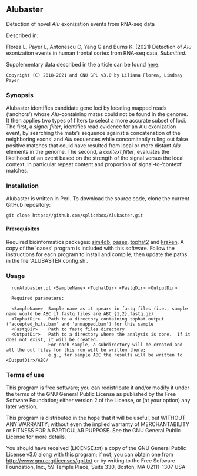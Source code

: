 ## Alubaster
Detection of novel *Alu* exonization events from RNA-seq data

Described in:

  Florea L, Payer L, Antonescu C, Yang G and Burns K. (2021) Detection of *Alu* exonization events in human frontal cortex from RNA-seq data, *Submitted*.

Supplementary data described in the article can be found [here](http://ccb.jhu.edu/software/Alubaster/data/).

```
Copyright (C) 2018-2021 and GNU GPL v3.0 by Liliana Florea, Lindsay Payer
```

### Synopsis
Alubaster identifies candidate gene loci by locating mapped reads (‘anchors’) whose *Alu*-containing mates could not be found in the genome. It then applies two types of filters to select a more accurate subset of loci. The first, a *signal filter*, identifies read evidence for an Alu exonization event, by searching the mate’s sequence against a concatenation of the neighboring exons’ and *Alu* sequences while concomitantly ruling out false positive matches that could have resulted from local or more distant *Alu* elements in the genome. The second, a *context filter*, evaluates the likelihood of an event based on the strength of the signal versus the local context, in particular repeat content and proportion of signal-to-‘context’ matches. 

### Installation
Alubaster is written in Perl. To download the source code, clone the current GitHub repository:

```
git clone https://github.com/splicebox/Alubaster.git
```

#### Prerequisites
Required bioinformatics packages: [sim4db](https://sourceforge.net/projects/kmer), [oases](https://github.com/dzerbino/oases), [tophat2](https://github.com/infphilo/tophat) and [kraken](https://github.com/DerrickWood/kraken). A copy of the 'oases' program is included with this software. Follow the instructions for each program to install and compile, then update the paths in the file 'ALUBASTER.config.sh'.

### Usage
```
  runAlubaster.pl <SampleName> <TophatDir> <FastqDir> <OutputDir>

  Required parameters:
  
  <SampleName>  Sample name as it apears in fastq files (i.e., sample name would be ABC if fastq files are ABC_{1,2}.fastq.gz)
  <TophatDir>   Path to a directory containing tophat output ('accepted_hits.bam' and 'unmapped.bam') for this sample
  <FastqDir>    Path to fastq files directory
  <OutputDir>   Path to a directory where the analysis is done.  If it does not exist, it will be created.
                For each sample, a subdirectory will be created and all the out files for this run will be written there;
                e.g., for sample ABC the results will be written to <OutputDir>/ABC/
```

### Terms of use
This program is free software; you can redistribute it and/or modify it under the terms of the GNU General Public License as published by the Free Software Foundation; either version 2 of the License, or (at your option) any later version.

This program is distributed in the hope that it will be useful, but WITHOUT ANY WARRANTY; without even the implied warranty of MERCHANTABILITY or FITNESS FOR A PARTICULAR PURPOSE.  See the GNU General Public License for more details.

You should have received (LICENSE.txt) a copy of the GNU General Public License v3.0 along with this program; if not, you can obtain one from http://www.gnu.org/licenses/gpl.txt or by writing to the Free Software Foundation, Inc., 59 Temple Place, Suite 330, Boston, MA  02111-1307  USA
